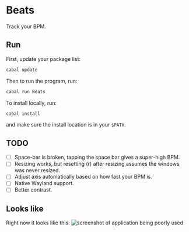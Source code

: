 # Beats

Track your BPM.

## Run

First, update your package list:
```sh
cabal update
```

Then to run the program, run:
```sh
cabal run Beats
```

To install locally, run:
```sh
cabal install
```
and make sure the install location is in your `$PATH`.

## TODO
- [ ] Space-bar is broken, tapping the space bar gives a super-high BPM.
- [ ] Resizing works, but resetting (r) after resizing assumes the windows was never resized.
- [ ] Adjust axis automatically based on how fast your BPM is.
- [ ] Native Wayland support.
- [ ] Better contrast.

## Looks like

Right now it looks like this:
![screenshot of application being poorly used](https://user-images.githubusercontent.com/26842759/156935552-3825262a-7b9e-4ceb-a776-8c2a59620268.png)
